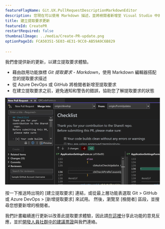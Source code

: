 ```yaml
---
featureFlagName: Git.UX.PullRequestDescriptionMarkdownEditor
description: 您現在可以使用 Markdown 描述，並將檢閱者新增至 Visual Studio 中的提取要求。
title: 建立提取要求更新
featureId: CreatePR
restartRequired: false
thumbnailImage: ../media/Create-PR-update.png
optionPageId: FCA50351-5E03-4E31-9CC0-AB59A9C6B829

---
```



我們會提供新的更新，以建立提取要求體驗。 
- 藉由啟用功能旗標 *Git 提取要求 - Markdown*，使用 Markdown 編輯器搭配您的提取要求描述
- 從 Azure DevOps 或 GitHub 將檢閱者新增至提取要求
- 在建立提取要求之前，避免通知和警告的錯誤，協助您了解提取要求的狀態

![使用更新建立提取要求](../media/Create-PR-update.png "建立提取要求")

按一下推送時出現的 [建立提取要求] 連結，或從最上層功能表選取 Git > GitHub 或 Azure DevOps > [新增提取要求] 來試用。 然後，瀏覽至 [檢閱者] 區段，並搜尋您想要新增的檢閱者。

我們計畫繼續進行更新以改善此提取要求體驗，因此請[在這裡](https://aka.ms/createPR)分享此功能的意見反應，並於[開發人員社群中的建議票證](https://developercommunity.visualstudio.com/t/cant-create-pull-request-in-visual-studio-with-new/1017696)與我們連絡。

